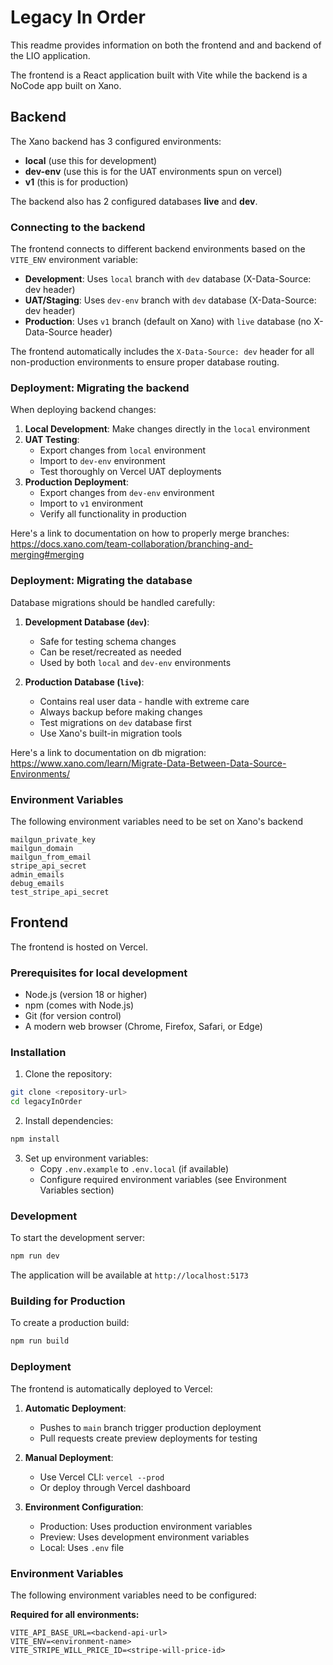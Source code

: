 # Legacy In Order

This readme provides information on both the frontend and and backend of the LIO application.

The frontend is a React application built with Vite while the backend is a NoCode app built on Xano.


## Backend
The Xano backend has 3 configured environments: 
- **local** (use this for development)
- **dev-env** (use this is for the UAT environments spun on vercel)
- **v1** (this is for production)

The backend also has 2 configured databases **live** and **dev**.

### Connecting to the backend

The frontend connects to different backend environments based on the `VITE_ENV` environment variable:

- **Development**: Uses `local` branch with `dev` database (X-Data-Source: dev header)
- **UAT/Staging**: Uses `dev-env` branch with `dev` database (X-Data-Source: dev header)  
- **Production**: Uses `v1` branch (default on Xano) with `live` database (no X-Data-Source header)

The frontend automatically includes the `X-Data-Source: dev` header for all non-production environments to ensure proper database routing.

### Deployment: Migrating the backend

When deploying backend changes:

1. **Local Development**: Make changes directly in the `local` environment
2. **UAT Testing**: 
   - Export changes from `local` environment
   - Import to `dev-env` environment
   - Test thoroughly on Vercel UAT deployments
3. **Production Deployment**:
   - Export changes from `dev-env` environment  
   - Import to `v1` environment
   - Verify all functionality in production

Here's a link to documentation on how to properly merge branches: https://docs.xano.com/team-collaboration/branching-and-merging#merging 

### Deployment: Migrating the database

Database migrations should be handled carefully:

1. **Development Database (`dev`)**:
   - Safe for testing schema changes
   - Can be reset/recreated as needed
   - Used by both `local` and `dev-env` environments

2. **Production Database (`live`)**:
   - Contains real user data - handle with extreme care
   - Always backup before making changes
   - Test migrations on `dev` database first
   - Use Xano's built-in migration tools

Here's a link to documentation on db migration: https://www.xano.com/learn/Migrate-Data-Between-Data-Source-Environments/

### Environment Variables
The following environment variables need to be set on Xano's backend
```
mailgun_private_key
mailgun_domain
mailgun_from_email
stripe_api_secret
admin_emails
debug_emails
test_stripe_api_secret
```

## Frontend
The frontend is hosted on Vercel.

### Prerequisites for local development

- Node.js (version 18 or higher)
- npm (comes with Node.js)
- Git (for version control)
- A modern web browser (Chrome, Firefox, Safari, or Edge)

### Installation

1. Clone the repository:
```bash
git clone <repository-url>
cd legacyInOrder
```

2. Install dependencies:
```bash
npm install
```

3. Set up environment variables:
   - Copy `.env.example` to `.env.local` (if available)
   - Configure required environment variables (see Environment Variables section)

### Development

To start the development server:

```bash
npm run dev
```

The application will be available at `http://localhost:5173`

### Building for Production

To create a production build:

```bash
npm run build
```

### Deployment

The frontend is automatically deployed to Vercel:

1. **Automatic Deployment**: 
   - Pushes to `main` branch trigger production deployment
   - Pull requests create preview deployments for testing

2. **Manual Deployment**:
   - Use Vercel CLI: `vercel --prod`
   - Or deploy through Vercel dashboard

3. **Environment Configuration**:
   - Production: Uses production environment variables
   - Preview: Uses development environment variables
   - Local: Uses `.env` file

### Environment Variables

The following environment variables need to be configured:

**Required for all environments:**
```
VITE_API_BASE_URL=<backend-api-url>
VITE_ENV=<environment-name>
VITE_STRIPE_WILL_PRICE_ID=<stripe-will-price-id>
```